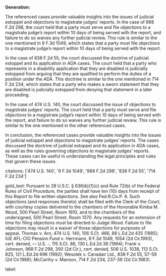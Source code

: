 **Generation:**

 

The referenced cases provide valuable insights into the issues of judicial estoppel and objections to magistrate judges’ reports. In the case of 968 F.2d 298, the court held that a party must serve and file objections to a magistrate judge’s report within 10 days of being served with the report, and failure to do so waives any further judicial review. This rule is similar to the one mentioned in 9 F.3d 1049, which states that a party must file objections to a magistrate judge’s report within 10 days of being served with the report.

In the case of 838 F.2d 55, the court discussed the doctrine of judicial estoppel and its application in ADA cases. The court held that a party who represents in a disability application that they are disabled is judicially estopped from arguing that they are qualified to perform the duties of a position under the ADA. This doctrine is similar to the one mentioned in 714 F.2d 234, which states that a party who makes a sworn statement that they are disabled is judicially estopped from denying that statement in a later proceeding.

In the case of 474 U.S. 140, the court discussed the issue of objections to magistrate judges’ reports. The court held that a party must serve and file objections to a magistrate judge’s report within 10 days of being served with the report, and failure to do so waives any further judicial review. This rule is similar to the one mentioned in the other referenced cases.

In conclusion, the referenced cases provide valuable insights into the issues of judicial estoppel and objections to magistrate judges’ reports. The cases discussed the doctrine of judicial estoppel and its application in ADA cases, as well as the rules governing objections to magistrate judges’ reports. These cases can be useful in understanding the legal principles and rules that govern these issues. 

citations: ['474 U.S. 140', '9 F.3d 1049', '968 F.2d 298', '838 F.2d 55', '714 F.2d 234']

gold_text: Pursuant to 28 U.S.C. § 636(b)(1)(c) and Rule 72(b) of the Federal Rules of Civil Procedure, the parties shall have ten (10) days from receipt of this Report to file written objections. See also Fed.R.Civ.P. 6. Such objections (and responses thereto) shall be filed with the Clerk of the Court, with courtesy copies delivered to the chambers of the Honorable Kimba M. Wood, 500 Pearl Street, Room 1610, and to the chambers of the undersigned, 500 Pearl Street, Room 1370. Any requests for an extension of time for filing objections must be directed to Judge Wood. Failure to file objections may result in a waiver of those objections for purposes of appeal. Thomas v. Arn, 474 U.S. 140, 106 S.Ct. 466, 88 L.Ed.2d 435 (1985); IUE AFL-CIO Pension Fund v. Herrmann, 9 F.3d 1049, 1054 (2d Cir.1993), cert. denied, — U.S. -, 115 S.Ct. 86, 130 L.Ed.2d 38 (1994); Frank v. Johnson, 968 F.2d 298, 300 (2d Cir.), cert. denied, 506 U.S. 1038, 113 S.Ct. 825, 121 L.Ed.2d 696 (1992); Wesolek v. Canadair Ltd., 838 F.2d 55, 57-59 (2d Cir.1988); McCarthy v. Manson, 714 F.2d 234, 237-38 (2d Cir.1983).

label: 